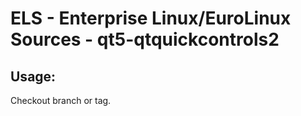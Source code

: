 # ELS - Enterprise Linux/EuroLinux Sources - qt5-qtquickcontrols2
 
## Usage:
  Checkout branch or tag.
